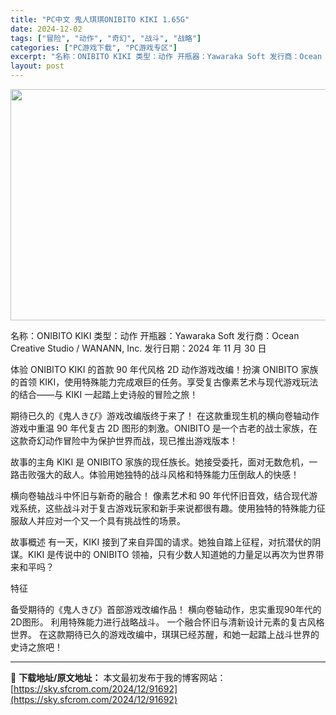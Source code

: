 ```yaml
---
title: "PC中文 鬼人琪琪ONIBITO KIKI 1.65G"
date: 2024-12-02
tags: ["冒险", "动作", "奇幻", "战斗", "战略"]
categories: ["PC游戏下载", "PC游戏专区"]
excerpt: "名称：ONIBITO KIKI 类型：动作 开瓶器：Yawaraka Soft 发行商：Ocean Creative Studio / WANANN, Inc. 发行日期：2024 年 11 月 30 日 体验 ONIBITO KIKI 的首款 90 年代风格 2D 动作游戏改编！扮演 ONIBIT&hellip;"
layout: post
---
```


<img class="aligncenter size-full wp-image-91693" src="https://sky.sfcrom.com/wp-content/uploads/2024/12/2024120201572664.webp" alt="" width="660" height="370" />

名称：ONIBITO KIKI
类型：动作
开瓶器：Yawaraka Soft
发行商：Ocean Creative Studio / WANANN, Inc.
发行日期：2024 年 11 月 30 日

体验 ONIBITO KIKI 的首款 90 年代风格 2D 动作游戏改编！扮演 ONIBITO 家族的首领 KIKI，使用特殊能力完成艰巨的任务。享受复古像素艺术与现代游戏玩法的结合——与 KIKI 一起踏上史诗般的冒险之旅！

期待已久的《鬼人きび》游戏改编版终于来了！
在这款重现生机的横向卷轴动作游戏中重温 90 年代复古 2D 图形的刺激。ONIBITO 是一个古老的战士家族，在这款奇幻动作冒险中为保护世界而战，现已推出游戏版本！

故事的主角 KIKI 是 ONIBITO 家族的现任族长。她接受委托，面对无数危机，一路击败强大的敌人。体验用她独特的战斗风格和特殊能力压倒敌人的快感！

横向卷轴战斗中怀旧与新奇的融合！
像素艺术和 90 年代怀旧音效，结合现代游戏系统，这些战斗对于复古游戏玩家和新手来说都很有趣。使用独特的特殊能力征服敌人并应对一个又一个具有挑战性的场景。

故事概述
有一天，KIKI 接到了来自异国的请求。她独自踏上征程，对抗潜伏的阴谋。KIKI 是传说中的 ONIBITO 领袖，只有少数人知道她的力量足以再次为世界带来和平吗？

特征

备受期待的《鬼人きび》首部游戏改编作品！
横向卷轴动作，忠实重现90年代的2D图形。
利用特殊能力进行战略战斗。
一个融合怀旧与清新设计元素的复古风格世界。
在这款期待已久的游戏改编中，琪琪已经苏醒，和她一起踏上战斗世界的史诗之旅吧！

---
📖 **下载地址/原文地址：** 本文最初发布于我的博客网站：[https://sky.sfcrom.com/2024/12/91692](https://sky.sfcrom.com/2024/12/91692)
